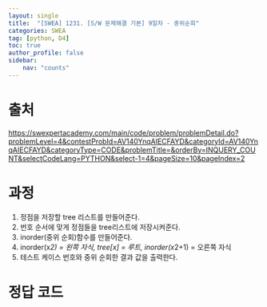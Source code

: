```yaml
---
layout: single
title:  "[SWEA] 1231. [S/W 문제해결 기본] 9일차 - 중위순회"
categories: SWEA
tag: [python, D4]
toc: true
author_profile: false
sidebar:
    nav: "counts"
---
```


# 출처
<https://swexpertacademy.com/main/code/problem/problemDetail.do?problemLevel=4&contestProbId=AV140YnqAIECFAYD&categoryId=AV140YnqAIECFAYD&categoryType=CODE&problemTitle=&orderBy=INQUERY_COUNT&selectCodeLang=PYTHON&select-1=4&pageSize=10&pageIndex=2>




  
  
# 과정
1. 정점을 저장할 tree 리스트를 만들어준다.
2. 번호 순서에 맞게 정점들을 tree리스트에 저장시켜준다.
3. inorder(중위 순회)함수를 만들어준다.
4. inorder(x*2) = 왼쪽 자식, tree[x] = 루트, 
inorder(x*2+1) = 오른쪽 자식 
5. 테스트 케이스 번호와 중위 순회한 결과 값을 출력한다.




# 정답 코드
<script src="https://gist.github.com/kghees/fc433b6d078c340d20c34acf2cedd5a6.js"></script>
    



